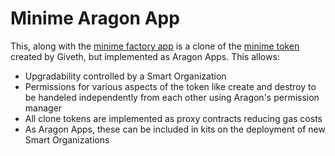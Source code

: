 # Minime Aragon App

This, along with the [minime factory app](https://github.com/Recoblix/minime-factory) is a clone of the [minime token](https://github.com/Giveth/minime) created by Giveth, but implemented as Aragon Apps. This allows:

- Upgradability controlled by a Smart Organization
- Permissions for various aspects of the token like create and destroy to be handeled independently from each other using Aragon's permission manager
- All clone tokens are implemented as proxy contracts reducing gas costs
- As Aragon Apps, these can be included in kits on the deployment of new Smart Organizations
